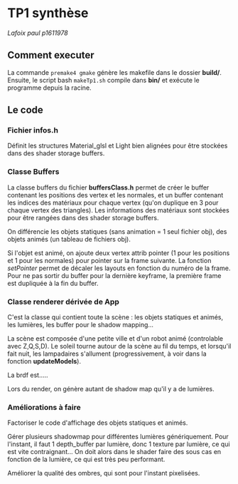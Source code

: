 # TP1 synthèse

*Lafoix paul p1611978*

## Comment executer

La commande `premake4 gmake` génère les makefile dans le dossier **build/**. Ensuite, le script bash `makeTp1.sh` compile dans **bin/** et exécute le programme depuis la racine.

## Le code

### Fichier infos.h

Définit les structures Material_glsl et Light bien alignées pour être stockées dans des shader storage buffers.

### Classe Buffers

La classe buffers du fichier **buffersClass.h** permet de créer le buffer contenant les positions des vertex et les normales, et un buffer contenant les indices des matériaux pour chaque vertex (qu'on duplique en 3 pour chaque vertex des triangles). Les informations des matériaux sont stockées pour être rangées dans des shader storage buffers.

On différencie les objets statiques (sans animation = 1 seul fichier obj), des objets animés (un tableau de fichiers obj).

Si l'objet est animé, on ajoute deux vertex attrib pointer (1 pour les positions et 1 pour les normales) pour pointer sur la frame suivante. La fonction *setPointer* permet de décaler les layouts en fonction du numéro de la frame. Pour ne pas sortir du buffer pour la dernière keyframe, la première frame est dupliquée à la fin du buffer.

### Classe renderer dérivée de App

C'est la classe qui contient toute la scène : les objets statiques et animés, les lumières, les buffer pour le shadow mapping...

La scène est composée d'une petite ville et d'un robot animé (controlable avec Z,Q,S,D). Le soleil tourne autour de la scène au fil du temps, et lorsqu'il fait nuit, les lampadaires s'allument (progressivement, à voir dans la fonction **updateModels**).

La brdf est.....

Lors du render, on génère autant de shadow map qu'il y a de lumières.

### Améliorations à faire

Factoriser le code d'affichage des objets statiques et animés.

Gérer plusieurs shadowmap pour différentes lumières génériquement. Pour l'instant, il faut 1 depth_buffer par lumière, donc 1 texture par lumière, ce qui est vite contraignant... On doit alors dans le shader faire des sous cas en fonction de la lumière, ce qui est très peu performant.

Améliorer la qualité des ombres, qui sont pour l'instant pixelisées.